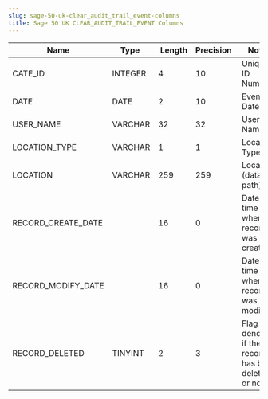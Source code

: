 ```yaml
---
slug: sage-50-uk-clear_audit_trail_event-columns
title: Sage 50 UK CLEAR_AUDIT_TRAIL_EVENT Columns
---
```

| Name | Type  |  Length | Precision  |  Notes  | Example |
| --- | --- | --- | --- | --- | --- |
| CATE_ID | INTEGER | 4 | 10 | Unique ID Number |  |
| DATE | DATE | 2 | 10 | Event Date |  |
| USER_NAME | VARCHAR | 32 | 32 | User Name |  |
| LOCATION_TYPE | VARCHAR | 1 | 1 | Location Type |  |
| LOCATION | VARCHAR | 259 | 259 | Location (data path) |  |
| RECORD_CREATE_DATE |  | 16 | 0 | Date and time when the record was created. |  |
| RECORD_MODIFY_DATE |  | 16 | 0 | Date and time when the record was modified. |  |
| RECORD_DELETED | TINYINT | 2 | 3 | Flag denoting if the record has been deleted or not. |  |
